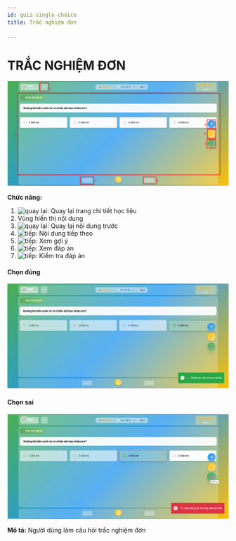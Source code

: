 ```yaml
---
id: quiz-single-choice
title: Trắc nghiệm đơn

---
```


# TRẮC NGHIỆM ĐƠN

![Trắc nghiệm đơn](/img/hoc-lieu-so/quiz-single-choice/trac-nghiem-don.png)



__Chức năng:__
1. <img src="/docs-lms-hls/img/chung/back.png" alt="quay lại" width="50" />: Quay lại trang chi tiết học liệu
2. Vùng hiển thị nội dung
3. <img src="/docs-lms-hls/img/chung/back2.png" alt="quay lại" width="70" />: Quay lại nội dung trước
4. <img src="/docs-lms-hls/img/chung/next.png" alt="tiếp" width="70" />: Nội dung tiếp theo
5. <img src="/docs-lms-hls/img/hoc-lieu-so/quiz-single-choice/goi-y.png" alt="tiếp" width="50" />: Xem gợi ý
6. <img src="/docs-lms-hls/img/hoc-lieu-so/quiz-single-choice/dap-an.png" alt="tiếp" width="50" />: Xem đáp án
7. <img src="/docs-lms-hls/img/hoc-lieu-so/quiz-single-choice/kiem-tra.png" alt="tiếp" width="50" />: Kiểm tra đáp án

#### Chọn đúng
![Trắc nghiệm đơn](/img/hoc-lieu-so/quiz-single-choice/dung.png)

#### Chọn sai
![Trắc nghiệm đơn](/img/hoc-lieu-so/quiz-single-choice/sai.png)

__Mô tả:__ Người dùng làm câu hỏi trắc nghiệm đơn

